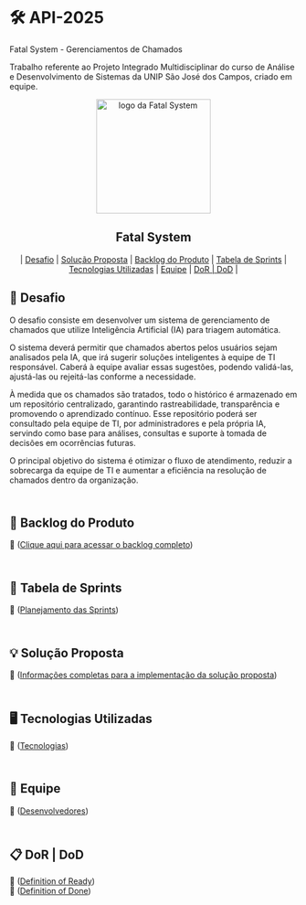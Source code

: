 # 🛠️ API-2025

Fatal System - Gerenciamentos de Chamados


Trabalho referente ao Projeto Integrado Multidisciplinar do curso de Análise e Desenvolvimento de Sistemas da  UNIP  São José dos Campos, criado em equipe.

<p align="center">
      <img src="https://avatars.githubusercontent.com/u/203549358?v=4" alt="logo da Fatal System" width="200">
      <h2 align="center"> Fatal System</h2>

<p align="center">
 | <a href="#desafio">Desafio</a> |
 <a href="#solucao">Solução Proposta</a> | 
 <a href="#backlog">Backlog do Produto</a> |
 <a href="#sprints">Tabela de Sprints</a> |
 <a href="#tecnologias">Tecnologias Utilizadas</a> | 
 <a href="#equipe">Equipe</a> |
 <a href="#dordod">DoR | DoD</a> |
</p>      

## 🚧 Desafio <a id="desafio"></a>
O desafio consiste em desenvolver um sistema de gerenciamento de chamados que utilize Inteligência Artificial (IA) para triagem automática.

O sistema deverá permitir que chamados abertos pelos usuários sejam analisados pela IA, que irá sugerir soluções inteligentes à equipe de TI responsável. Caberá à equipe avaliar essas sugestões, podendo validá-las, ajustá-las ou rejeitá-las conforme a necessidade.

À medida que os chamados são tratados, todo o histórico é armazenado em um repositório centralizado, garantindo rastreabilidade, transparência e promovendo o aprendizado contínuo. Esse repositório poderá ser consultado pela equipe de TI, por administradores e pela própria IA, servindo como base para análises, consultas e suporte à tomada de decisões em ocorrências futuras.

O principal objetivo do sistema é otimizar o fluxo de atendimento, reduzir a sobrecarga da equipe de TI e aumentar a eficiência na resolução de chamados dentro da organização.

## <br>🎯 Backlog do Produto <a id="backlog"></a>

📁 ([Clique aqui para acessar o backlog completo](https://github.com/allyssanmarie/API-2025/blob/main/BACKLOG.md))


## <br>📅 Tabela de Sprints <a id="sprints"></a>
📁 ([Planejamento das Sprints](https://github.com/allyssanmarie/API-2025/blob/main/cronograma.md))


## <br>💡 Solução Proposta <a id="solucao"></a>

📁 ([Informações completas para a implementação da solução proposta](https://github.com/allyssanmarie/API-2025/blob/main/Solu%C3%A7%C3%A3oProposta.md))

## <br>🖥️ Tecnologias Utilizadas <a id="tecnologias"></a>

📁 ([Tecnologias](https://github.com/allyssanmarie/API-2025/blob/main/tecnologia.md))

## <br> 👥 Equipe <a id="equipe"></a>

📁 ([Desenvolvedores](https://github.com/allyssanmarie/API-2025/blob/main/equipe.md))

## <br>📋 DoR | DoD <a id="dordod"></a>

📁 ([Definition of Ready](https://github.com/allyssanmarie/API-2025/blob/main/DoR.md))
<br> 📁 ([Definition of Done](https://github.com/allyssanmarie/API-2025/blob/main/DoD.md))





















